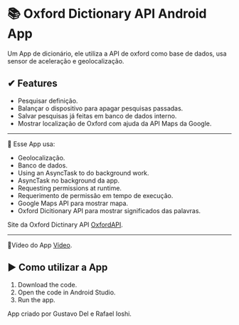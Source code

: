 📚 Oxford Dictionary API Android App
=============================

Um App de dicionário, ele utiliza a API de oxford como base de dados, usa sensor de aceleração e geolocalização.

✔ Features 
------------
- Pesquisar definição. <br/>
- Balançar o dispositivo para apagar pesquisas passadas. <br/>
- Salvar pesquisas já feitas em banco de dados interno.  <br/>
- Mostrar localização de Oxford com ajuda da API Maps da Google. <br/>
--------------

🧭 Esse App usa:
- Geolocalização.
- Banco de dados.
- Using an AsyncTask to do background work.
- AsyncTask no background da app.
- Requesting permissions at runtime.
- Requerimento de permissão em tempo de execução.
- Google Maps API para mostrar mapa.
- Oxford Dicitionary API para mostrar significados das palavras.

Site da Oxford Dictinary API [OxfordAPI](https://developer.oxforddictionaries.com/).

---------------
🔴Vídeo do App [Vídeo](https://youtu.be/wPtXcP1nCEM).

▶ Como utilizar a App
---------------

1. Download the code.
2. Open the code in Android Studio.
3. Run the app.

App criado por Gustavo Del e Rafael Ioshi.
